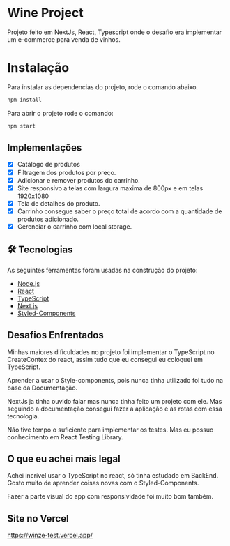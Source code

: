 # Wine Project

Projeto feito em NextJs, React, Typescript onde o desafio era implementar um e-commerce para venda de vinhos.

# Instalação

Para instalar as dependencias do projeto, rode o comando abaixo.
```bash
npm install
```
Para abrir o projeto rode o comando:
```bash
npm start
```

## Implementações

- [x] Catálogo de produtos 
- [x] Filtragem dos produtos por preço.
- [x] Adicionar e remover produtos do carrinho.
- [x] Site responsivo a telas com largura maxima de 800px e em telas 1920x1080
- [x] Tela de detalhes do produto.
- [x] Carrinho consegue saber o preço total de acordo com a quantidade de produtos adicionado.
- [x] Gerenciar o carrinho com local storage. 
## 🛠 Tecnologias

As seguintes ferramentas foram usadas na construção do projeto:

- [Node.js](https://nodejs.org/en/)
- [React](https://pt-br.reactjs.org/)
- [TypeScript](https://www.typescriptlang.org/)
- [Next.js](https://nextjs.org/)
- [Styled-Components](https://styled-components.com/)

## Desafios Enfrentados

Minhas maiores dificuldades no projeto foi implementar o TypeScript no CreateContex do react, assim tudo que eu consegui eu coloquei 
em TypeScript. 

Aprender a usar o Style-components, pois nunca tinha utilizado foi tudo na base da Documentação.

NextJs ja tinha ouvido falar mas nunca tinha feito um projeto com ele. Mas seguindo a documentação consegui fazer a aplicação e as rotas com essa tecnologia.

Não tive tempo o suficiente para implementar os testes. Mas eu possuo conhecimento em React Testing Library.

## O que eu achei mais legal

Achei incrível usar o TypeScript no react, só tinha estudado em BackEnd. Gosto muito de aprender coisas novas com o Styled-Components.

Fazer a parte visual do app com responsividade foi muito bom também.

## Site no Vercel

https://winze-test.vercel.app/